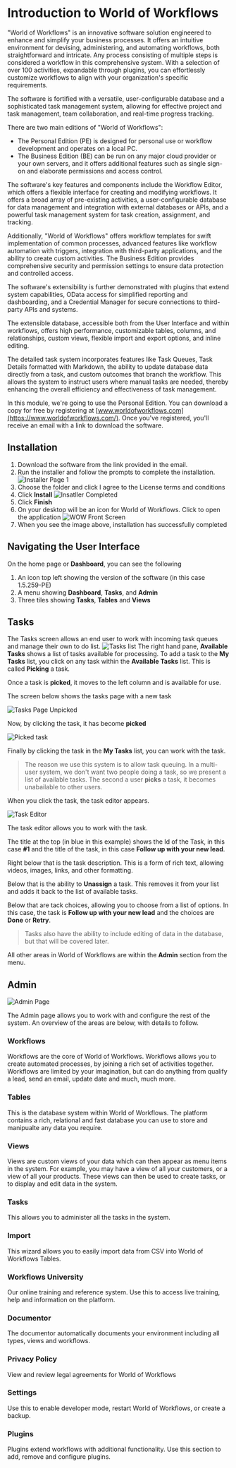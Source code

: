 # Introduction to World of Workflows

"World of Workflows" is an innovative software solution engineered to enhance and simplify your business processes. It offers an intuitive environment for devising, administering, and automating workflows, both straightforward and intricate. Any process consisting of multiple steps is considered a workflow in this comprehensive system. With a selection of over 100 activities, expandable through plugins, you can effortlessly customize workflows to align with your organization's specific requirements.

The software is fortified with a versatile, user-configurable database and a sophisticated task management system, allowing for effective project and task management, team collaboration, and real-time progress tracking.

There are two main editions of "World of Workflows":
* The Personal Edition (PE) is designed for personal use or workflow development and operates on a local PC.
* The Business Edition (BE) can be run on any major cloud provider or your own servers, and it offers additional features such as single sign-on and elaborate permissions and access control.

The software's key features and components include the Workflow Editor, which offers a flexible interface for creating and modifying workflows. It offers a broad array of pre-existing activities, a user-configurable database for data management and integration with external databases or APIs, and a powerful task management system for task creation, assignment, and tracking.

Additionally, "World of Workflows" offers workflow templates for swift implementation of common processes, advanced features like workflow automation with triggers, integration with third-party applications, and the ability to create custom activities. The Business Edition provides comprehensive security and permission settings to ensure data protection and controlled access.

The software's extensibility is further demonstrated with plugins that extend system capabilities, OData access for simplified reporting and dashboarding, and a Credential Manager for secure connections to third-party APIs and systems.

The extensible database, accessible both from the User Interface and within workflows, offers high performance, customizable tables, columns, and relationships, custom views, flexible import and export options, and inline editing.

The detailed task system incorporates features like Task Queues, Task Details formatted with Markdown, the ability to update database data directly from a task, and custom outcomes that branch the workflow. This allows the system to instruct users where manual tasks are needed, thereby enhancing the overall efficiency and effectiveness of task management.

In this module, we're going to use the Personal Edition. You can download a copy for free by registering at [www.worldofworkflows.com](https://www.worldofworkflows.com/). Once you've registered, you'll receive an email with a link to download the software. 

## Installation
1. Download the software from the link provided in the email.
2. Run the installer and follow the prompts to complete the installation.
   ![Installer Page 1](image.png)
3. Choose the folder and click I agree to the License terms and conditions
4. Click **Install**
   ![Insatller Completed](image-1.png)
5. Click **Finish**
6. On your desktop will be an icon for World of Workflows. Click to open the application
   ![WOW Front Screen](image-2.png)
7.  When you see the image above, installation has successfully completed

## Navigating the User Interface
On the home page or **Dashboard**, you can see the following
1. An icon top left showing the version of the software (in this case 1.5.259-PE)
2. A menu showing **Dashboard**, **Tasks**, and **Admin**
3. Three tiles showing **Tasks**, **Tables** and **Views**

## Tasks
The Tasks screen allows an end user to work with incoming task queues and manage their own to do list.
![Tasks list](image-3.png)
The right hand pane, **Available Tasks** shows a list of tasks available for processing. To add a task to the **My Tasks** list, you click on any task within the **Available Tasks** list. This is called **Picking** a task.

Once a task is **picked**, it moves to the left column and is available for use. 

The screen below shows the tasks page with a new task

![Tasks Page Unpicked](image-4.png)

Now, by clicking the task, it has become **picked**

![Picked task](image-5.png)

Finally by clicking the task in the **My Tasks** list, you can work with the task.

> The reason we use this system is to allow task queuing. In a multi-user system, we don't want two people doing a task, so we present a list of available tasks. The second a user **picks** a task, it becomes unabailable to other users.

When you click the task, the task editor appears.

![Task Editor](image-6.png)

The task editor allows you to work with the task.

The title at the top (in blue in this example) shows the Id of the Task, in this case **#1** and the title of the task, in this case **Follow up with your new lead**.

Right below that is the task description. This is a form of rich text, allowing videos, images, links, and other formatting.

Below that is the ability to **Unassign** a task. This removes it from your list and adds it back to the list of available tasks.

Below that are tack choices, allowing you to choose from a list of options. In this case, the task is **Follow up with your new lead** and the choices are **Done** or **Retry**.

> Tasks also have the ability to include editing of data in the database, but that will be covered later.

All other areas in World of Workflows are within the **Admin** section from the menu.

## Admin
![Admin Page](image-7.png)

The Admin page allows you to work with and configure the rest of the system. An overview of the areas are below, with details to follow.

### Workflows
Workflows are the core of World of Workflows. Workflows allows you to create automated processes, by joining a rich set of activities together. Workflows are limited by your imagination, but can do anything from qualify a lead, send an email, update date and much, much more.

### Tables
This is the database system within World of Workflows. The platform contains a rich, relational and fast database you can use to store and manipualte any data you require.

### Views
Views are custom views of your data which can then appear as menu items in the system. For example, you may have a view of all your customers, or a view of all your products. These views can then be used to create tasks, or to display and edit data in the system.

### Tasks
This allows you to administer all the tasks in the system.

### Import
This wizard allows you to easily import data from CSV into World of Workflows Tables.

### Workflows University
Our online training and reference system. Use this to access live training, help and information on the platform.

### Documentor
The documentor automatically documents your environment including all types, views and workflows.

### Privacy Policy
View and review legal agreements for World of Workflows

### Settings
Use this to enable developer mode, restart World of Workflows, or create a backup.

### Plugins
Plugins extend workflows with additional functionality. Use this section to add, remove and configure plugins.